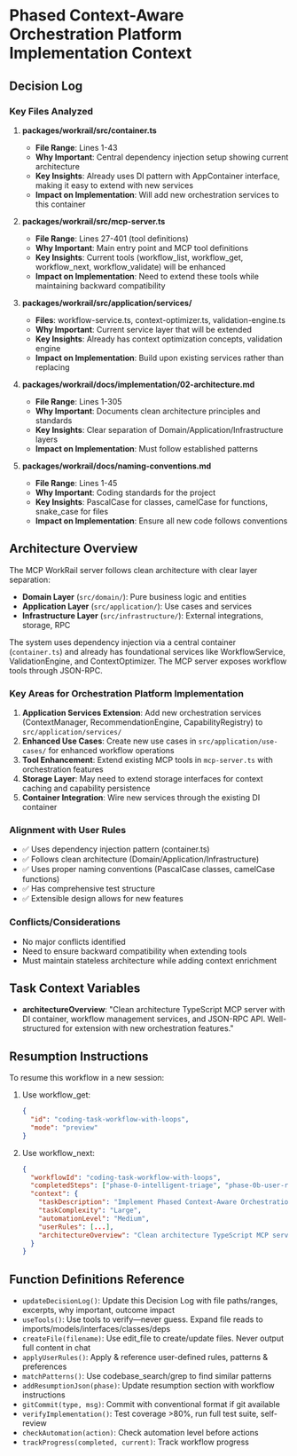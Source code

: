 # Phased Context-Aware Orchestration Platform Implementation Context

## Decision Log

### Key Files Analyzed

1. **packages/workrail/src/container.ts**
   - **File Range**: Lines 1-43
   - **Why Important**: Central dependency injection setup showing current architecture
   - **Key Insights**: Already uses DI pattern with AppContainer interface, making it easy to extend with new services
   - **Impact on Implementation**: Will add new orchestration services to this container

2. **packages/workrail/src/mcp-server.ts**
   - **File Range**: Lines 27-401 (tool definitions)
   - **Why Important**: Main entry point and MCP tool definitions
   - **Key Insights**: Current tools (workflow_list, workflow_get, workflow_next, workflow_validate) will be enhanced
   - **Impact on Implementation**: Need to extend these tools while maintaining backward compatibility

3. **packages/workrail/src/application/services/**
   - **Files**: workflow-service.ts, context-optimizer.ts, validation-engine.ts
   - **Why Important**: Current service layer that will be extended
   - **Key Insights**: Already has context optimization concepts, validation engine
   - **Impact on Implementation**: Build upon existing services rather than replacing

4. **packages/workrail/docs/implementation/02-architecture.md**
   - **File Range**: Lines 1-305
   - **Why Important**: Documents clean architecture principles and standards
   - **Key Insights**: Clear separation of Domain/Application/Infrastructure layers
   - **Impact on Implementation**: Must follow established patterns

5. **packages/workrail/docs/naming-conventions.md**
   - **File Range**: Lines 1-45
   - **Why Important**: Coding standards for the project
   - **Key Insights**: PascalCase for classes, camelCase for functions, snake_case for files
   - **Impact on Implementation**: Ensure all new code follows conventions

## Architecture Overview

The MCP WorkRail server follows clean architecture with clear layer separation:

- **Domain Layer** (`src/domain/`): Pure business logic and entities
- **Application Layer** (`src/application/`): Use cases and services
- **Infrastructure Layer** (`src/infrastructure/`): External integrations, storage, RPC

The system uses dependency injection via a central container (`container.ts`) and already has foundational services like WorkflowService, ValidationEngine, and ContextOptimizer. The MCP server exposes workflow tools through JSON-RPC.

### Key Areas for Orchestration Platform Implementation

1. **Application Services Extension**: Add new orchestration services (ContextManager, RecommendationEngine, CapabilityRegistry) to `src/application/services/`
2. **Enhanced Use Cases**: Create new use cases in `src/application/use-cases/` for enhanced workflow operations
3. **Tool Enhancement**: Extend existing MCP tools in `mcp-server.ts` with orchestration features
4. **Storage Layer**: May need to extend storage interfaces for context caching and capability persistence
5. **Container Integration**: Wire new services through the existing DI container

### Alignment with User Rules

- ✅ Uses dependency injection pattern (container.ts)
- ✅ Follows clean architecture (Domain/Application/Infrastructure)
- ✅ Uses proper naming conventions (PascalCase classes, camelCase functions)
- ✅ Has comprehensive test structure
- ✅ Extensible design allows for new features

### Conflicts/Considerations

- No major conflicts identified
- Need to ensure backward compatibility when extending tools
- Must maintain stateless architecture while adding context enrichment

## Task Context Variables

- **architectureOverview**: "Clean architecture TypeScript MCP server with DI container, workflow management services, and JSON-RPC API. Well-structured for extension with new orchestration features."

## Resumption Instructions

To resume this workflow in a new session:

1. Use workflow_get:
   ```json
   {
     "id": "coding-task-workflow-with-loops",
     "mode": "preview"
   }
   ```

2. Use workflow_next:
   ```json
   {
     "workflowId": "coding-task-workflow-with-loops",
     "completedSteps": ["phase-0-intelligent-triage", "phase-0b-user-rules-identification", "phase-0c-overview-gathering"],
     "context": {
       "taskDescription": "Implement Phased Context-Aware Orchestration Platform that transforms MCP server into intelligent orchestration platform with context management, workflow recommendations, capability registry, and automation control",
       "taskComplexity": "Large",
       "automationLevel": "Medium",
       "userRules": [...],
       "architectureOverview": "Clean architecture TypeScript MCP server with DI container, workflow management services, and JSON-RPC API. Well-structured for extension with new orchestration features."
     }
   }
   ```

## Function Definitions Reference

- `updateDecisionLog()`: Update this Decision Log with file paths/ranges, excerpts, why important, outcome impact
- `useTools()`: Use tools to verify—never guess. Expand file reads to imports/models/interfaces/classes/deps
- `createFile(filename)`: Use edit_file to create/update files. Never output full content in chat
- `applyUserRules()`: Apply & reference user-defined rules, patterns & preferences
- `matchPatterns()`: Use codebase_search/grep to find similar patterns
- `addResumptionJson(phase)`: Update resumption section with workflow instructions
- `gitCommit(type, msg)`: Commit with conventional format if git available
- `verifyImplementation()`: Test coverage >80%, run full test suite, self-review
- `checkAutomation(action)`: Check automation level before actions
- `trackProgress(completed, current)`: Track workflow progress